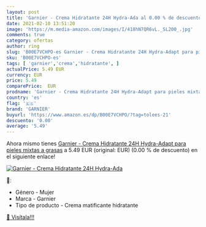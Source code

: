 ```yaml
---
layout: post
title: 'Garnier - Crema Hidratante 24H Hydra-Ada al 0.00 % de descuento'
date: 2021-02-10 13:51:20
image: 'https://m.media-amazon.com/images/I/418hN7QR6vL._SL200_.jpg'
comments: true
category: ofertas
author: ring
slug: 'B00E7VCHPO-es Garnier - Crema Hidratante 24H Hydra-Adapt para pieles...'
sku: 'B00E7VCHPO-es'
tags: [ 'garnier','crema','hidratante', ]
actualPrice: 5.49 EUR
currency: EUR
price: 5.49
comparePrice:  EUR
prodname: 'Garnier - Crema Hidratante 24H Hydra-Adapt para pieles mixtas a grasas'
country: 'es'
flag: '🇪🇸'
brand: 'GARNIER'
buyurl: 'https://www.amazon.es/dp/B00E7VCHPO/?tag=tolees-21'
descuento: '0.00'
average: '5.49'
---
```


Ahora mismo tienes [Garnier - Crema Hidratante 24H Hydra-Adapt para pieles mixtas a grasas](https://www.amazon.es/dp/B00E7VCHPO/?tag=tolees-21) a 5.49 EUR (original:  EUR) (0.00 %  de descuento) en el siguiente enlace!

[![Garnier - Crema Hidratante 24H Hydra-Ada](https://m.media-amazon.com/images/I/418hN7QR6vL._SL200_.jpg)](https://www.amazon.es/dp/B00E7VCHPO/?tag=tolees-21)

🔎:

- Género - Mujer
- Marca - Garnier
- Tipo de producto - Crema matificante hidratante

[🛒 Visítala!!!](https://www.amazon.es/dp/B00E7VCHPO/?tag=tolees-21)
